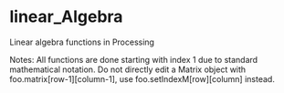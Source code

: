 # linear_Algebra
Linear algebra functions in Processing

Notes: All functions are done starting with index 1 due to standard mathematical notation. Do not directly edit a Matrix object with foo.matrix[row-1][column-1], use foo.setIndexM[row][column] instead.
